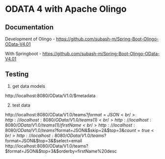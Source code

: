 # ODATA 4 with Apache Olingo

## Documentation 
Development of Olingo - https://github.com/subash-m/Spring-Boot-Olingo-OData-V4.01

With Springboot - https://github.com/subash-m/Spring-Boot-Olingo-OData-V4.01

## Testing 
1. get data models
 
http://localhost:8080/OData/V1.0/$metadata

2. test data
   
http://localhost:8080/OData/V1.0/teams?$format=JSON <br />
http://localhost:8080/OData/V1.0/teams(1) <br />
http://localhost:8080/OData/V1.0/teams(1)/firstName <br />
http://localhost:8080/OData/V1.0/teams?$format=JSON&$skip=2&$top=3&$count=true <br />
http://localhost:8080/OData/V1.0/teams?$format=JSON&$top=3&$select=email <br />
http://localhost:8080/OData/V1.0/teams?$format=JSON&$top=3&$orderby=firstName%20desc <br />